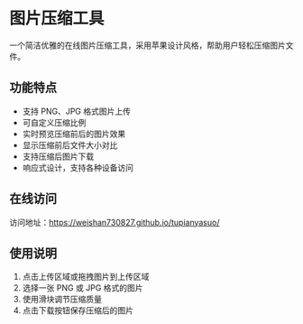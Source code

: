 # 图片压缩工具

一个简洁优雅的在线图片压缩工具，采用苹果设计风格，帮助用户轻松压缩图片文件。

## 功能特点

- 支持 PNG、JPG 格式图片上传
- 可自定义压缩比例
- 实时预览压缩前后的图片效果
- 显示压缩前后文件大小对比
- 支持压缩后图片下载
- 响应式设计，支持各种设备访问

## 在线访问

访问地址：https://weishan730827.github.io/tupianyasuo/

## 使用说明

1. 点击上传区域或拖拽图片到上传区域
2. 选择一张 PNG 或 JPG 格式的图片
3. 使用滑块调节压缩质量
4. 点击下载按钮保存压缩后的图片
